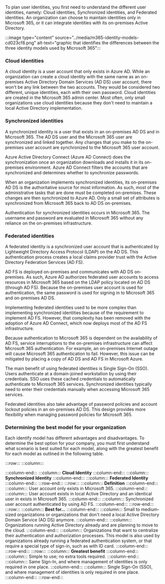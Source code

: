 To plan user identities, you first need to understand the different user identities, namely: Cloud identities, Synchronized identities, and Federated identities. An organization can choose to maintain identities only in Microsoft 365, or it can integrate identities with its on-premises Active Directory.

:::image type="content" source="../media/m365-identity-models-cd023cf8.png" alt-text="graphic that identifies the differences between the three identity models used by Microsoft 365":::


### Cloud identities

A cloud identity is a user account that only exists in Azure AD. While an organization can create a cloud identity with the same name as an on-premises Active Directory Domain Services (AD DS) user account, there won't be any link between the two accounts. They would be considered two different, unique identities, each with their own password. Cloud identities are created in the Microsoft 365 admin center. Most often, only small organizations use cloud identities because they don't need to maintain a local Active Directory implementation.

### Synchronized identities

A synchronized identity is a user that exists in an on-premises AD DS and in Microsoft 365. The AD DS user and the Microsoft 365 user are synchronized and linked together. Any changes that you make to the on-premises user account are synchronized to the Microsoft 365 user account.

Azure Active Directory Connect (Azure AD Connect) does the synchronization once an organization downloads and installs it in its on-premises environment. Azure AD Connect filters the accounts that are synchronized and determines whether to synchronize passwords.

When an organization implements synchronized identities, its on-premises AD DS is the authoritative source for most information. As such, most of the administrative tasks that are done must be completed on-premises. These changes are then synchronized to Azure AD. Only a small set of attributes is synchronized from Microsoft 365 back to AD DS on-premises.

Authentication for synchronized identities occurs in Microsoft 365. The username and password are evaluated in Microsoft 365 without any reliance on the on-premises infrastructure.

### Federated identities

A federated identity is a synchronized user account that is authenticated by Lightweight Directory Access Protocol (LDAP) on the AD DS. This authentication process creates a local claims provider trust with the Active Directory Federation Services (AD FS).

AD FS is deployed on-premises and communicates with AD DS on-premises. As such, Azure AD authorizes federated user accounts to access resources in Microsoft 365 based on the LDAP policy located on AD DS (through AD FS). Because the on-premises user account is used for authentication, the same password is used for signing in to Microsoft 365 and on-premises AD DS.

Implementing federated identities used to be more complex than implementing synchronized identities because of the requirement to implement AD FS. However, that complexity has been removed with the adoption of Azure AD Connect, which now deploys most of the AD FS infrastructure.

Because authentication to Microsoft 365 is dependent on the availability of AD FS, service interruptions to the on-premises infrastructure can affect Microsoft 365 authentication. For example, an on-premises Internet outage will cause Microsoft 365 authentication to fail. However, this issue can be mitigated by placing a copy of AD DS and AD FS in Microsoft Azure.

The main benefit of using federated identities is Single Sign-On (SSO). Users authenticate at a domain-joined workstation by using their credentials. SSO uses these cached credentials to automatically authenticate to Microsoft 365 services. Synchronized identities typically need to enter their credentials manually when accessing Microsoft 365 services.

Federated identities also take advantage of password policies and account lockout policies in an on-premises AD DS. This design provides more flexibility when managing password policies for Microsoft 365.

### Determining the best model for your organization

Each identify model has different advantages and disadvantages. To determine the best option for your company, you must first understand what scenario is best suited for each model, along with the greatest benefit for each model as outlined in the following table.

:::row:::
  :::column:::
    
  :::column-end:::
  :::column:::
    **Cloud Identity**
  :::column-end:::
  :::column:::
    **Synchronized Identity**
  :::column-end:::
  :::column:::
    **Federated Identity**
  :::column-end:::
:::row-end:::
:::row:::
  :::column:::
    **Definition**
  :::column-end:::
  :::column:::
    User account only exists in Microsoft 365.
  :::column-end:::
  :::column:::
    User account exists in local Active Directory and an identical user in exists in Microsoft 365.
  :::column-end:::
  :::column:::
    Synchronized user account authenticated by using AD FS.
  :::column-end:::
:::row-end:::
:::row:::
  :::column:::
    **Best for…**
  :::column-end:::
  :::column:::
    Small to medium-sized organizations or organizations that don't need a local Active Directory Domain Service (AD DS) anymore.
  :::column-end:::
  :::column:::
    Organizations running Active Directory already and are planning to move to the cloud.
  :::column-end:::
  :::column:::
    Organizations that want to centralize their authentication and authorization processes.
This model is also used by organizations already running a federated authentication system, or that require a special type of sign-in, such as with ID card.
  :::column-end:::
:::row-end:::
:::row:::
  :::column:::
    **Greatest benefit**
  :::column-end:::
  :::column:::
    Simple to use; no extra tools required.
  :::column-end:::
  :::column:::
    Same Sign-In, and where management of identities is only required in one place.
  :::column-end:::
  :::column:::
    Single Sign-On (SSO), and where management of identities is only required in one place.
  :::column-end:::
:::row-end:::
